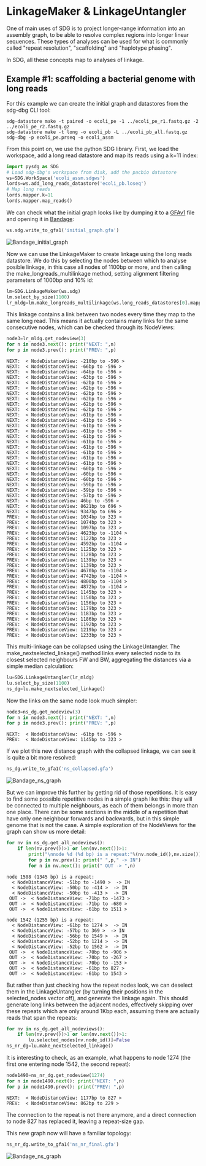 # LinkageMaker & LinkageUntangler

One of main uses of SDG is to project longer-range information into an assembly graph, to be able to resolve complex regions into longer linear sequences. These types of analyses can be used for what is commonly called "repeat resolution", "scaffolding" and "haplotype phasing".

In SDG, all these concepts map to analyses of linkage. 





## Example #1: scaffolding a bacterial genome with long reads

For this example we can create the initial graph and datastores from the sdg-dbg CLI tool:

```shell
sdg-datastore make -t paired -o ecoli_pe -1 ../ecoli_pe_r1.fastq.gz -2 ../ecoli_pe_r2.fastq.gz
sdg-datastore make -t long -o ecoli_pb -L ../ecoli_pb_all.fastq.gz
sdg-dbg -p ecoli_pe.prseq -o ecoli_assm
```

From this point on, we use the python SDG library. First, we load the workspace, add a long read datastore and map its reads using a k=11 index:

```python
import pysdg as SDG
# Load sdg-dbg's workspace from disk, add the pacbio datastore
ws=SDG.WorkSpace('ecoli_assm.sdgws')
lords=ws.add_long_reads_datastore('ecoli_pb.loseq')
# Map long reads
lords.mapper.k=11
lords.mapper.map_reads()
```

We can check what the initial graph looks like by dumping it to a [GFAv1](https://github.com/GFA-spec/GFA-spec/blob/master/GFA1.md) file and opening it in [Bandage](https://rrwick.github.io/Bandage/):

```python
ws.sdg.write_to_gfa1('initial_graph.gfa')
```

![Bandage_initial_graph](initial.png)

Now we can use the LinkageMaker to create linkage using the long reads datastore. We do this by selecting the nodes between which to analyse posible linkage, in this case all nodes of 1100bp or more, and then calling the make_longreads_multilinkage method, setting alignment filtering parameters of 1000bp and 10% id:

```python
lm=SDG.LinkageMaker(ws.sdg)
lm.select_by_size(1100)
lr_mldg=lm.make_longreads_multilinkage(ws.long_reads_datastores[0].mapper,1000,10)
```

This linkage contains a link between two nodes every time they map to the same long read. This means it actually contains many links for the same consecutive nodes, which can be checked through its NodeViews:


```python
node3=lr_mldg.get_nodeview(3)
for n in node3.next(): print("NEXT: ",n)
for p in node3.prev(): print("PREV: ",p)
```

```
NEXT:  < NodeDistanceView: -210bp to -596 >
NEXT:  < NodeDistanceView: -66bp to -596 >
NEXT:  < NodeDistanceView: -64bp to -596 >
NEXT:  < NodeDistanceView: -63bp to -596 >
NEXT:  < NodeDistanceView: -62bp to -596 >
NEXT:  < NodeDistanceView: -62bp to -596 >
NEXT:  < NodeDistanceView: -62bp to -596 >
NEXT:  < NodeDistanceView: -62bp to -596 >
NEXT:  < NodeDistanceView: -62bp to -596 >
NEXT:  < NodeDistanceView: -62bp to -596 >
NEXT:  < NodeDistanceView: -61bp to -596 >
NEXT:  < NodeDistanceView: -61bp to -596 >
NEXT:  < NodeDistanceView: -61bp to -596 >
NEXT:  < NodeDistanceView: -61bp to -596 >
NEXT:  < NodeDistanceView: -61bp to -596 >
NEXT:  < NodeDistanceView: -61bp to -596 >
NEXT:  < NodeDistanceView: -61bp to -596 >
NEXT:  < NodeDistanceView: -61bp to -596 >
NEXT:  < NodeDistanceView: -61bp to -596 >
NEXT:  < NodeDistanceView: -61bp to -596 >
NEXT:  < NodeDistanceView: -60bp to -596 >
NEXT:  < NodeDistanceView: -60bp to -596 >
NEXT:  < NodeDistanceView: -60bp to -596 >
NEXT:  < NodeDistanceView: -59bp to -596 >
NEXT:  < NodeDistanceView: -59bp to -596 >
NEXT:  < NodeDistanceView: -57bp to -596 >
NEXT:  < NodeDistanceView: 46bp to -596 >
NEXT:  < NodeDistanceView: 8621bp to 696 >
NEXT:  < NodeDistanceView: 9347bp to 696 >
PREV:  < NodeDistanceView: 1034bp to 323 >
PREV:  < NodeDistanceView: 1074bp to 323 >
PREV:  < NodeDistanceView: 1097bp to 323 >
PREV:  < NodeDistanceView: 4623bp to -1104 >
PREV:  < NodeDistanceView: 1122bp to 323 >
PREV:  < NodeDistanceView: 4592bp to -1104 >
PREV:  < NodeDistanceView: 1125bp to 323 >
PREV:  < NodeDistanceView: 1128bp to 323 >
PREV:  < NodeDistanceView: 1139bp to 323 >
PREV:  < NodeDistanceView: 1139bp to 323 >
PREV:  < NodeDistanceView: 4670bp to -1104 >
PREV:  < NodeDistanceView: 4742bp to -1104 >
PREV:  < NodeDistanceView: 4800bp to -1104 >
PREV:  < NodeDistanceView: 4872bp to -1104 >
PREV:  < NodeDistanceView: 1145bp to 323 >
PREV:  < NodeDistanceView: 1150bp to 323 >
PREV:  < NodeDistanceView: 1156bp to 323 >
PREV:  < NodeDistanceView: 1179bp to 323 >
PREV:  < NodeDistanceView: 1183bp to 323 >
PREV:  < NodeDistanceView: 1186bp to 323 >
PREV:  < NodeDistanceView: 1192bp to 323 >
PREV:  < NodeDistanceView: 1219bp to 323 >
PREV:  < NodeDistanceView: 1233bp to 323 >
```

This multi-linkage can be collapsed using the LinkageUntangler. The make_nextselected_linkage() method links every selected node to its closest selected neighbours FW and BW, aggregating the distances via a simple median calculation:

```python
lu=SDG.LinkageUntangler(lr_mldg)
lu.select_by_size(1100)
ns_dg=lu.make_nextselected_linkage()
```

Now the links on the same node look much simpler:

```python
node3=ns_dg.get_nodeview(3)
for n in node3.next(): print("NEXT: ",n)
for p in node3.prev(): print("PREV: ",p)
```

```
NEXT:  < NodeDistanceView: -61bp to -596 >
PREV:  < NodeDistanceView: 1145bp to 323 >
```

If we plot this new distance graph with the collapsed linkage, we can see it is quite a bit more resolved:

```python
ns_dg.write_to_gfa1('ns_collapsed.gfa')
```

![Bandage_ns_graph](ns_collapsed.png)

But we can improve this further by getting rid of those repetitions. It is easy to find some possible repetitive nodes in a simple graph like this: they will be connected to multiple neighbours, as each of them belongs in more than one place. There can be some sections in the middle of a repetition that have only one neighbour forwards and backwards, but in this simple genome that is not the case. A simple exploration of the NodeViews for the graph can show us more detail:

```python
for nv in ns_dg.get_all_nodeviews():
    if len(nv.prev())>1 or len(nv.next())>1:
        print("\nnode %d (%d bp) is a repeat:"%(nv.node_id(),nv.size()))
        for p in nv.prev(): print(" ",p," -> IN")
        for n in nv.next(): print(" OUT -> ",n)
```



```
node 1508 (1345 bp) is a repeat:
  < NodeDistanceView: -51bp to -1490 >  -> IN
  < NodeDistanceView: -50bp to -414 >  -> IN
  < NodeDistanceView: -50bp to -413 >  -> IN
 OUT ->  < NodeDistanceView: -71bp to -1473 >
 OUT ->  < NodeDistanceView: -71bp to -680 >
 OUT ->  < NodeDistanceView: -61bp to 1511 >

node 1542 (1255 bp) is a repeat:
  < NodeDistanceView: -61bp to 1274 >  -> IN
  < NodeDistanceView: -57bp to 369 >  -> IN
  < NodeDistanceView: -56bp to 1549 >  -> IN
  < NodeDistanceView: -52bp to 1214 >  -> IN
  < NodeDistanceView: -52bp to 1562 >  -> IN
 OUT ->  < NodeDistanceView: -70bp to -906 >
 OUT ->  < NodeDistanceView: -70bp to -267 >
 OUT ->  < NodeDistanceView: -70bp to -153 >
 OUT ->  < NodeDistanceView: -61bp to 827 >
 OUT ->  < NodeDistanceView: -61bp to 1543 >
```



But rather than just checking how the repeat nodes look, we can deselect them in the LinkageUntangler (by turning their positions in the selected_nodes vector off), and generate the linkage again. This should generate long links between the adjacent nodes, effectively skipping over these repeats which are only around 1Kbp each, assuming there are actually reads that span the repeats:

```python
for nv in ns_dg.get_all_nodeviews():
    if len(nv.prev())>1 or len(nv.next())>1:
        lu.selected_nodes[nv.node_id()]=False
ns_nr_dg=lu.make_nextselected_linkage()
```

It is interesting to check, as an example, what happens to node 1274 (the first one entering node 1542, the second repeat):

```python
node1490=ns_nr_dg.get_nodeview(1274)
for n in node1490.next(): print("NEXT: ",n)
for p in node1490.prev(): print("PREV: ",p)
```

```
NEXT:  < NodeDistanceView: 1177bp to 827 >
PREV:  < NodeDistanceView: 862bp to 229 >
```

The connection to the repeat is not there anymore, and a direct connection to node 827 has replaced it, leaving a repeat-size gap.

This new graph now will have a familiar topology:

```python
ns_nr_dg.write_to_gfa1('ns_nr_final.gfa')
```

![Bandage_ns_graph](ns_final.png)